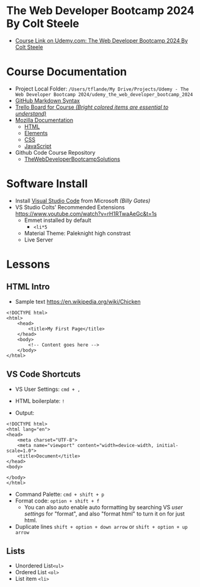
# The Web Developer Bootcamp 2024 By Colt Steele

- [Course Link on Udemy.com: The Web Developer Bootcamp 2024 By Colt Steele](https://www.udemy.com/share/101W9C3@tnDbvQIOfdQtnl4Ik-tzoOyk3E8v5IoZV1TSct5vvUCZb89h8-mBdqoGD9aHCYHM/)


# Course Documentation
- Project Local Folder: ```/Users/tflande/My Drive/Projects/Udemy - The Web Developer Bootcamp 2024/udemy_the_web_developer_bootcamp_2024```
- [GitHub Markdown Syntax](https://docs.github.com/en/get-started/writing-on-github/getting-started-with-writing-and-formatting-on-github/basic-writing-and-formatting-syntax)
- [Trello Board for Course *(Bright colored items are essential to understand)*](https://trello.com/b/0PVRE1XQ/web-developer-bootcamp)
- [Mozilla Documentation](https://developer.mozilla.org/en-US/docs/Web) 
   - [HTML](https://developer.mozilla.org/en-US/docs/Web/HTML)
   - [Elements](https://developer.mozilla.org/en-US/docs/Web/HTML/Element)
   - [CSS](https://developer.mozilla.org/en-US/docs/Web/CSS)
   - [JavaScript](https://developer.mozilla.org/en-US/docs/Web/JavaScript)
- Github Code Course Repository
  - [TheWebDeveloperBootcampSolutions](https://github.com/Colt/TheWebDeveloperBootcampSolutions)

# Software Install
- Install [Visual Studio Code](https://code.visualstudio.com/Download) from Microsoft *(Billy Gates)*
- VS Studio Colts' Recommended Extensions https://www.youtube.com/watch?v=rH1RTwaAeGc&t=1s
  - Emmet installed by default
    - `<li*5`
  - Material Theme: Paleknight high constrast
  - Live Server


# Lessons
## HTML Intro
- Sample text https://en.wikipedia.org/wiki/Chicken

```
<!DOCTYPE html>
<html>
    <head>
        <title>My First Page</title>
    </head>
    <body>
        <!-- Content goes here -->
    </body>
</html>
```


## VS Code Shortcuts
- VS User Settings: `cmd + ,`
- HTML boilerplate: `!`

- Output:
```
<!DOCTYPE html>
<html lang="en">
<head>
    <meta charset="UTF-8">
    <meta name="viewport" content="width=device-width, initial-scale=1.0">
    <title>Document</title>
</head>
<body>
    
</body>
</html>
```
- Command Palette: `cmd + shift + p`
- Format code: `option + shift + f`
  - You can also auto enable auto formatting by searching VS *user settings* for "format", and also "format html" to turn it on for just html.
- Duplicate lines `shift + option + down arrow` or  `shift + option + up arrow`

## Lists
- Unordered List`<ul>`
- Ordered List `<ol>`
- List item `<li>`